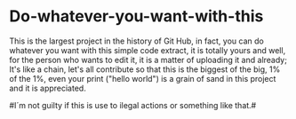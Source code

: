 # Do-whatever-you-want-with-this
This is the largest project in the history of Git Hub, in fact, you can do whatever you want with this simple code extract, it is totally yours and well, for the person who wants to edit it, it is a matter of uploading it and already; It's like a chain, let's all contribute so that this is the biggest of the big, 1% of the 1%, even your print ("hello world") is a grain of sand in this project and it is appreciated.



#I´m not guilty if this is use to ilegal actions or something like that.#
